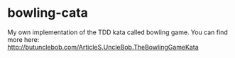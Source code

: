 bowling-cata
============

My own implementation of the TDD kata called bowling game. You can find more here: http://butunclebob.com/ArticleS.UncleBob.TheBowlingGameKata
